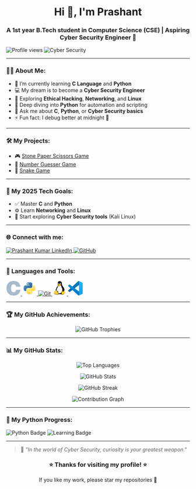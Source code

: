 <h1 align="center">Hi 👋, I'm Prashant</h1>
<h3 align="center">A 1st year B.Tech student in Computer Science (CSE) | Aspiring Cyber Security Engineer 🔐</h3>

<!-- 👇 Updated Coding GIF -->
<img align="right" alt="Cyber Security" width="400" src="https://media.giphy.com/media/qgQUggAC3Pfv687qPC/giphy.gif">

<p align="left"> <img src="https://komarev.com/ghpvc/?username=prashantpkg777-blip&label=Profile%20views&color=0e75b6&style=flat" alt="Profile views" /> </p>

---

### 👨‍💻 About Me:
- 🌱 I’m currently learning **C Language** and **Python**
- 💻 My dream is to become a **Cyber Security Engineer**
- 🚀 Exploring **Ethical Hacking**, **Networking**, and **Linux**
- 🐍 Deep diving into **Python** for automation and scripting
- 💬 Ask me about **C**, **Python**, or **Cyber Security basics**
- ⚡ Fun fact: I debug better at midnight 🌙

---

### 🛠️ My Projects:
- 🎮 [Stone Paper Scissors Game](https://github.com/prashantpkg777-blip/stone-paper-scissors)
- 🔢 [Number Guesser Game](https://github.com/prashantpkg777-blip/number-guesser)
- 🐍 [Snake Game](https://github.com/prashantpkg777-blip/snake-game)

---

### 🚀 My 2025 Tech Goals:
- ✅ Master **C** and **Python**
- ⚙️ Learn **Networking** and **Linux**
- 🔐 Start exploring **Cyber Security tools** (Kali Linux)

---

### 🌐 Connect with me:
<p align="left">
<a href="https://www.linkedin.com/in/prashant-kumar-440a322b8/" target="blank">
  <img align="center" src="https://raw.githubusercontent.com/rahuldkjain/github-profile-readme-generator/master/src/images/icons/Social/linked-in-alt.svg" alt="Prashant Kumar LinkedIn" height="30" width="40" />
</a>
<a href="https://github.com/prashantpkg777-blip" target="blank">
  <img align="center" src="https://raw.githubusercontent.com/rahuldkjain/github-profile-readme-generator/master/src/images/icons/Social/github.svg" alt="GitHub" height="30" width="40" />
</a>
</p>

---

### 🧩 Languages and Tools:
<p align="left"> 
<a href="https://www.cprogramming.com/" target="_blank" rel="noreferrer"> 
<img src="https://raw.githubusercontent.com/devicons/devicon/master/icons/c/c-original.svg" alt="C" width="40" height="40"/> 
</a> 
<a href="https://www.python.org" target="_blank" rel="noreferrer"> 
<img src="https://raw.githubusercontent.com/devicons/devicon/master/icons/python/python-original.svg" alt="Python" width="40" height="40"/> 
</a> 
<a href="https://git-scm.com/" target="_blank" rel="noreferrer"> 
<img src="https://www.vectorlogo.zone/logos/git-scm/git-scm-icon.svg" alt="Git" width="40" height="40"/> 
</a> 
<a href="https://www.linux.org/" target="_blank" rel="noreferrer"> 
<img src="https://raw.githubusercontent.com/devicons/devicon/master/icons/linux/linux-original.svg" alt="Linux" width="40" height="40"/> 
</a> 
<a href="https://code.visualstudio.com/" target="_blank" rel="noreferrer"> 
<img src="https://raw.githubusercontent.com/devicons/devicon/master/icons/vscode/vscode-original.svg" alt="VS Code" width="40" height="40"/> 
</a> 
</p>

---

### 🏆 My GitHub Achievements:
<p align="center">
  <img src="https://github-profile-trophy.vercel.app/?username=prashantpkg777-blip&theme=tokyonight&margin-w=10" alt="GitHub Trophies" />
</p>

---

### 📊 My GitHub Stats:
<p align="center">
  <img src="https://github-readme-stats.vercel.app/api/top-langs/?username=prashantpkg777-blip&layout=compact&theme=tokyonight&langs_count=6&hide_border=false" alt="Top Languages" />
</p>

<p align="center">
  <img src="https://github-readme-stats.vercel.app/api?username=prashantpkg777-blip&show_icons=true&theme=tokyonight" alt="GitHub Stats" />
</p>

<p align="center">
  <img src="https://github-readme-streak-stats.herokuapp.com/?user=prashantpkg777-blip&theme=tokyonight" alt="GitHub Streak" />
</p>

<p align="center">
  <img src="https://github-readme-activity-graph.vercel.app/graph?username=prashantpkg777-blip&theme=tokyo-night" alt="Contribution Graph" />
</p>

---

### 🐍 My Python Progress:
![Python Badge](https://img.shields.io/badge/Python-Intermediate-blue?logo=python&logoColor=white)
![Learning Badge](https://img.shields.io/badge/Learning%20Next-Linux%20%26%20Networking-orange?style=flat-square)

---

> 💬 *"In the world of Cyber Security, curiosity is your greatest weapon."*

<h3 align="center">⭐ Thanks for visiting my profile! ⭐</h3>
<p align="center">If you like my work, please star my repositories 💖</p>

